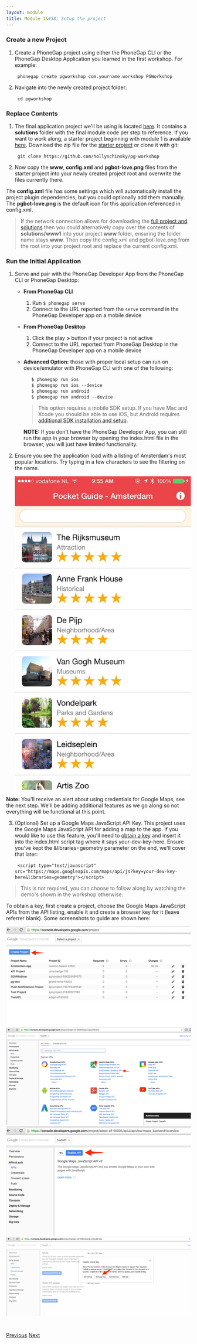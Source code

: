 ```yaml
---
layout: module
title: Module 1&#58; Setup the project
---
```


### Create a new Project
1. Create a PhoneGap project using either the PhoneGap CLI or the PhoneGap Desktop Application you learned in the first workshop. For example:

        phonegap create pgworkshop com.yourname.workshop PGWorkshop 
      
2. Navigate into the newly created project folder:

        cd pgworkshop        

### Replace Contents
1. The final application project we'll be using is located [here](https://github.com/hollyschinsky/pocket-guide). It contains a **solutions** folder
with the final module code per step to reference. If you want to work along, a starter project beginning with module 1 is available [here](https://github.com/hollyschinsky/pg-workshop). 
Download the zip file for the [starter project](https://github.com/hollyschinsky/pg-workshop/archive/master.zip) or clone it with git:

        git clone https://github.com/hollyschinsky/pg-workshop

1. Now copy the **www**, **config.xml** and **pgbot-love.png** files from the starter project into your newly created project root and overwrite the files currently there.

  The **config.xml** file has some settings which will automatically install the project plugin dependencies, but you could optionally add them manually. The **pgbot-love.png** 
  is the default icon for this application referenced in config.xml.

  >If the network connection allows for downloading the [full project and solutions](https://github.com/hollyschinsky/pocket-guide/archive/master.zip) then you could alternatively copy over
  the contents of **solutions/www1** into your project **www** folder, ensuring the folder name stays **www**. Then copy the config.xml and pgbot-love.png from the root
  into your project root and replace the current config.xml.

### Run the Initial Application
1. Serve and pair with the PhoneGap Developer App from the PhoneGap CLI or PhoneGap Desktop: 
  
   - **From PhoneGap CLI**            
     1. Run `$ phonegap serve`
     2. Connect to the URL reported from the `serve` command in the PhoneGap Developer app on a mobile device
 
     
   - **From PhoneGap Desktop**
     1. Click the play **>** button if your project is not active 
     2. Connect to the URL reported from PhoneGap Desktop in the PhoneGap Developer app on a mobile device
            
   - **Advanced Option:** those with proper local setup can run on device/emulator with PhoneGap CLI with one of the following:
        
            $ phonegap run ios
            $ phonegap run ios --device
            $ phonegap run android             
            $ phonegap run android --device               
      
      > This option requires a mobile SDK setup. If you have Mac and Xcode you should be able to use iOS, but Android requires [additional SDK installation and setup](http://developer.android.com/sdk). 

       **NOTE:** If you don't have the PhoneGap Developer App, you can still run the app in your browser by opening the index.html file in the browser, you will just have limited 
       functionality.    

2. Ensure you see the application load with a listing of Amsterdam's most popular locations. Try typing in a few characters to see the filtering
 on the name.    
    
    <img class="screenshot-lg" src="images/main-view.jpg"/>
 
  **Note:** You'll receive an alert about using credentials for Google Maps, see the next step. We'll be adding additional features as we go along so not everything will be functional at this point.
  
3. (Optional) Set up a Google Maps JavaScript API Key. This project uses the Google Maps JavaScript API for adding a map to the app. If you would like to use this feature, you'll
need to [obtain a key](https://console.developers.google.com/) and insert it into the index.html script tag where it says your-dev-key-here. Ensure you've kept the &libraries=geometry parameter on the end, we'll 
cover that later:

        <script type="text/javascript" src="https://maps.googleapis.com/maps/api/js?key=your-dev-key-here&libraries=geometry"></script>

  >This is not required, you can choose to follow along by watching the demo's shown in the workshop otherwise.
 
  To obtain a key, first create a project, choose the Google Maps JavaScript APIs from the API listing, enable it and create a browser key for it (leave referrer blank).
  Some screenshots to guide are shown here:
   
   <img class="screenshot2" src="images/devkey1.jpg"/>
   <img class="screenshot2" src="images/devkey2.jpg"/>
   <img class="screenshot2" src="images/devkey3.jpg"/>
   <img class="screenshot2" src="images/devkey4.jpg"/>

<div class="row" style="margin-top:40px;">
<div class="col-sm-12">
<a href="index.html" class="btn btn-default"><i class="glyphicon glyphicon-chevron-left"></i> Previous</a>
<a href="module2.html" class="btn btn-default pull-right">Next <i class="glyphicon
glyphicon-chevron-right"></i></a>
</div>
</div>

